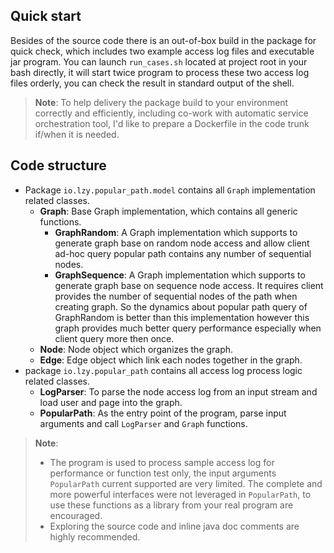 ## Quick start

Besides of the source code there is an out-of-box build in the package for quick check, which includes two example access log files and executable jar program. You can launch ``run_cases.sh`` located at project root in your bash directly, it will start twice program to process these two access log files orderly, you can check the result in standard output of the shell.

> **Note**: To help delivery the package build to your environment correctly and efficiently, including co-work with automatic service orchestration tool, I'd like to prepare a Dockerfile in the code trunk if/when it is needed.

## Code structure

- Package ``io.lzy.popular_path.model`` contains all ``Graph`` implementation related classes.
	* **Graph**: Base Graph implementation, which contains all generic functions.
		* **GraphRandom**: A Graph implementation which supports to generate graph base on random node access and allow client ad-hoc query popular path contains any number of sequential nodes.
		* **GraphSequence**: A Graph implementation which supports to generate graph base on sequence node access. It requires client provides the number of sequential nodes of the path when creating graph. So the dynamics about popular path query of GraphRandom is better than this implementation however this graph provides much better query performance especially when client query more then once.
	* **Node**: Node object which organizes the graph.
	* **Edge**: Edge object which link each nodes together in the graph.
- package ``io.lzy.popular_path`` contains all access log process logic related classes.
	* **LogParser**: To parse the node access log from an input stream and load user and page into the graph.
	* **PopularPath**:  As the entry point of the program, parse input arguments and call ``LogParser`` and ``Graph`` functions.

> **Note**:
> - The program is used to process sample access log for performance or function test only, the input arguments ``PopularPath`` current supported are very limited.  The complete and more powerful interfaces were not leveraged in ``PopularPath``, to use these functions as a library from your real program are encouraged.
> - Exploring the source code and inline java doc comments are highly recommended.
